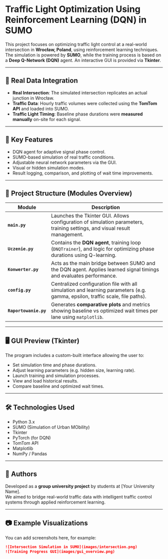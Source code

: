 # Traffic Light Optimization Using Reinforcement Learning (DQN) in SUMO

This project focuses on optimizing traffic light control at a real-world intersection in **Wrocław, Poland**, using reinforcement learning techniques. The simulation is powered by **SUMO**, while the training process is based on a **Deep Q-Network (DQN)** agent. An interactive GUI is provided via **Tkinter**.

---

## 🚦 Real Data Integration

- **Real Intersection**: The simulated intersection replicates an actual junction in Wrocław.
- **Traffic Data**: Hourly traffic volumes were collected using the **TomTom API** and loaded into SUMO.
- **Traffic Light Timing**: Baseline phase durations were **measured manually** on-site for each signal.

---

## 🧠 Key Features

- DQN agent for adaptive signal phase control.
- SUMO-based simulation of real traffic conditions.
- Adjustable neural network parameters via the GUI.
- Visual or hidden simulation modes.
- Result logging, comparison, and plotting of wait time improvements.

---

## 🧩 Project Structure (Modules Overview)

| Module         | Description |
|----------------|-------------|
| **`main.py`**        | Launches the Tkinter GUI. Allows configuration of simulation parameters, training settings, and visual result management. |
| **`Uczenie.py`**     | Contains the **DQN agent**, training loop (`DNQTrainer`), and logic for optimizing phase durations using Q-learning. |
| **`Konwerter.py`**   | Acts as the main bridge between SUMO and the DQN agent. Applies learned signal timings and evaluates performance. |
| **`config.py`**      | Centralized configuration file with all simulation and learning parameters (e.g. gamma, epsilon, traffic scale, file paths). |
| **`Raportowanie.py`** | Generates **comparative plots** and metrics showing baseline vs optimized wait times per lane using `matplotlib`. |

---

## 🖥 GUI Preview (Tkinter)

The program includes a custom-built interface allowing the user to:
- Set simulation time and phase durations.
- Adjust learning parameters (e.g. hidden size, learning rate).
- Launch training and simulation processes.
- View and load historical results.
- Compare baseline and optimized wait times.

---

## 🛠 Technologies Used

- Python 3.x
- SUMO (Simulation of Urban MObility)
- Tkinter
- PyTorch (for DQN)
- TomTom API
- Matplotlib
- NumPy / Pandas

---

## 👥 Authors

Developed as a **group university project** by students at [Your University Name].  
We aimed to bridge real-world traffic data with intelligent traffic control systems through applied reinforcement learning.

---

## 📷 Example Visualizations

You can add screenshots here, for example:

```markdown
![Intersection Simulation in SUMO](images/intersection.png)
![Training Progress GUI](images/gui_overview.png)
